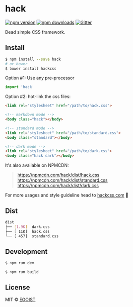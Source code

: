 # hack

[![npm version](https://img.shields.io/npm/v/hack.svg?style=flat-square)](https://npmjs.com/package/hack) [![npm downloads](https://img.shields.io/npm/dm/hack.svg?style=flat-square)](https://npmjs.com/package/hack) [![Gitter](https://img.shields.io/gitter/room/egoist/hack.svg?style=flat-square)](https://gitter.im/egoist/hack)

Dead simple CSS framework. 

## Install

```bash
$ npm install --save hack
# or bower
$ bower install hackcss
```

Option #1: Use any pre-processor

```js
import 'hack'
```

Option #2: hot-link the css files:

```html
<link rel="stylesheet" href="/path/to/hack.css">

<!-- markdown mode -->
<body class="hack"></body>

<!-- standard mode -->
<link rel="stylesheet" href="/path/to/standard.css">
<body class="standard"></body>

<!-- dark mode -->
<link rel="stylesheet" href="/path/to/dark.css">
<body class="hack dark"></body>
```

It's also available on NPMCDN:

> https://npmcdn.com/hack/dist/hack.css<br>
> https://npmcdn.com/hack/dist/standard.css<br>
> https://npmcdn.com/hack/dist/dark.css

For more usages and style guideline head to [hackcss.com](http://hackcss.com/) 🎉

## Dist

```bash
dist
├── [1.9K]  dark.css
├── [ 11K]  hack.css
└── [ 457]  standard.css
```

## Development

```bash
$ npm run dev

$ npm run build
```

## License

MIT &copy; [EGOIST](https://github.com/egoist)
